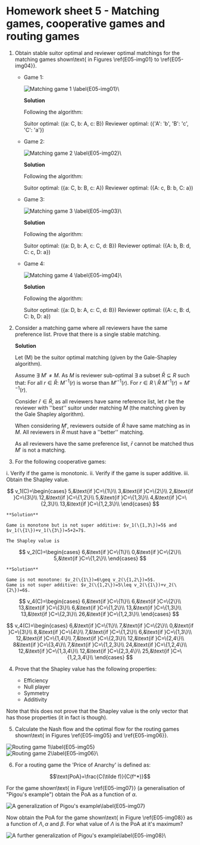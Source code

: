 # Homework sheet 5 - Matching games, cooperative games and routing games

1. Obtain stable suitor optimal and reviewer optimal matchings for the matching games shown\text{ in Figures \ref{E05-img01} to \ref{E05-img04}}.


    - Game 1:

        ![Matching game 1 \label{E05-img01}](images/E05-img01.png)\

        **Solution**

        Following the algorithm:

        Suitor optimal: \(\{a: C, b: A, c: B\}\)
        Reviewer optimal: \(\{'A': 'b', 'B': 'c', 'C': 'a'\}\)



    - Game 2:

        ![Matching game 2 \label{E05-img02}](images/E05-img02.png)\

        **Solution**

        Following the algorithm:

        Suitor optimal: \(\{a: C, b: B, c: A\}\)
        Reviewer optimal: \(\{A: c, B: b, C: a\}\)

    - Game 3:

        ![Matching game 3 \label{E05-img03}](images/E05-img03.png)\

        **Solution**

        Following the algorithm:

        Suitor optimal: \(\{a: D, b: A, c: C, d: B\}\)
        Reviewer optimal: \(\{A: b, B: d, C: c, D: a\}\)

    - Game 4:

        ![Matching game 4 \label{E05-img04}](images/E05-img04.png)\

        **Solution**

        Following the algorithm:

        Suitor optimal: \(\{a: D, b: A, c: C, d: B\}\)
        Reviewer optimal: \(\{A: c, B: d, C: b, D: a\}\)


2. Consider a matching game where all reviewers have the same preference list. Prove that there is a single stable matching.

    **Solution**

    Let \(M\) be the suitor optimal matching (given by the Gale-Shapley algorithm).

    Assume $\exists$ $M'\ne M$. As $M$ is reviewer sub-optimal $\exists$ a subset $\bar R\subseteq R$ such that:
    For all $r\in \bar R$: $M^{-1}(r)$ is worse than $M'^{-1}(r)$. For $r\in R\setminus \bar R$ $M^{-1}(r)=M'^{-1}(r)$.

    Consider $\bar r\in\bar R$, as all reviewers have same reference list, let $r$ be the reviewer with ''best'' suitor under matching $M$ (the matching given by the Gale Shapley algorithm).

    When considering $M'$, reviewers outside of $\bar R$ have same matching as in $M$. All reviewers in $\bar R$ must have a ''better'' matching.

    As all reviewers have the same preference list, $\bar r$ cannot be matched thus $M'$ is not a matching.

3. For the following cooperative games:

i. Verify if the game is monotonic.
ii. Verify if the game is super additive.
iii. Obtain the Shapley value.

$$
v_1(C)=\begin{cases}
5,&\text{if }C=\{1\}\\
3,&\text{if }C=\{2\}\\
2,&\text{if }C=\{3\}\\
12,&\text{if }C=\{1,2\}\\
5,&\text{if }C=\{1,3\}\\
4,&\text{if }C=\{2,3\}\\
13,&\text{if }C=\{1,2,3\}\\
\end{cases}
$$

    **Solution**

    Game is monotone but is not super additive: $v_1(\{1,3\})=5$ and $v_1(\{1\})+v_1(\{3\})=5+2=7$.

    The Shapley value is

$$
v_2(C)=\begin{cases}
6,&\text{if }C=\{1\}\\
0,&\text{if }C=\{2\}\\
5,&\text{if }C=\{1,2\}\\
\end{cases}
$$

    **Solution**

    Game is not monotone: $v_2(\{1\})=6\geq v_2(\{1,2\})=5$.
    Game is not super additive: $v_2(\{1,2\})=5\leq v_2(\{1\})+v_2(\{2\})=6$.

$$
v_4(C)=\begin{cases}
6,&\text{if }C=\{1\}\\
6,&\text{if }C=\{2\}\\
13,&\text{if }C=\{3\}\\
6,&\text{if }C=\{1,2\}\\
13,&\text{if }C=\{1,3\}\\
13,&\text{if }C=\{2,3\}\\
26,&\text{if }C=\{1,2,3\}\\
\end{cases}
$$

$$
v_4(C)=\begin{cases}
6,&\text{if }C=\{1\}\\
7,&\text{if }C=\{2\}\\
0,&\text{if }C=\{3\}\\
8,&\text{if }C=\{4\}\\
7,&\text{if }C=\{1,2\}\\
6,&\text{if }C=\{1,3\}\\
12,&\text{if }C=\{1,4\}\\
7,&\text{if }C=\{2,3\}\\
12,&\text{if }C=\{2,4\}\\
8&\text{if }C=\{3,4\}\\
7,&\text{if }C=\{1,2,3\}\\
24,&\text{if }C=\{1,2,4\}\\
12,&\text{if }C=\{1,3,4\}\\
12,&\text{if }C=\{2,3,4\}\\
25,&\text{if }C=\{1,2,3,4\}\\
\end{cases}
$$

4. Prove that the Shapley value has the following properties:

    - Efficiency
    - Null player
    - Symmetry
    - Additivity

Note that this does not prove that the Shapley value is the only vector that has those properties (it in fact is though).

5. Calculate the Nash flow and the optimal flow for the routing games shown\text{ in Figures \ref{E05-img05} and \ref{E05-img06}}.

![Routing game 1\label{E05-img05}](images/E05-img05.png)\
![Routing game 2\label{E05-img06}](images/E05-img06.png)\

6. For a routing game the 'Price of Anarchy' is defined as:

$$\text{PoA}=\frac{C(\tilde f)}{C(f^*)}$$

For the game shown\text{ in Figure \ref{E05-img07}} (a generalisation of "Pigou's example") obtain the PoA as a function of $\alpha$.

![A generalization of Pigou's example\label{E05-img07}](images/E05-img07.png)

Now obtain the PoA for the game shown\text{ in Figure \ref{E05-img08}} as a function of $\Lambda, \alpha$ and $\beta$. For what value of $\Lambda$ is the PoA at it's maximum?

![A further generalization of Pigou's example\label{E05-img08}](images/E05-img08.png)\
